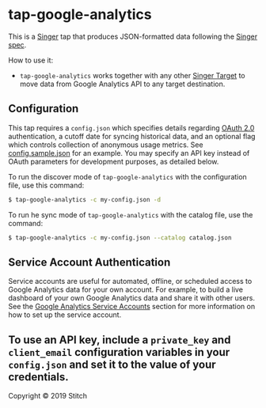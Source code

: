 # tap-google-analytics

This is a [Singer](https://singer.io) tap that produces JSON-formatted data following the [Singer spec](https://github.com/singer-io/getting-started/blob/master/SPEC.md).

How to use it:
- `tap-google-analytics` works together with any other [Singer Target](https://singer.io) to move data from Google Analytics API to any target destination.

## Configuration

This tap requires a `config.json` which specifies details regarding [OAuth 2.0](https://developers.google.com/analytics/devguides/reporting/core/v4/authorization#OAuth2Authorizing) authentication, a cutoff date for syncing historical data, and an optional flag which controls collection of anonymous usage metrics. See [config.sample.json](config.sample.json) for an example. You may specify an API key instead of OAuth parameters for development purposes, as detailed below.

To run the discover mode of `tap-google-analytics` with the configuration file, use this command:

```bash
$ tap-google-analytics -c my-config.json -d
```

To run he sync mode of `tap-google-analytics` with the catalog file, use the command:

```bash
$ tap-google-analytics -c my-config.json --catalog catalog.json
```

## Service Account Authentication

Service accounts are useful for automated, offline, or scheduled access to Google Analytics data for your own account. For example, to build a live dashboard of your own Google Analytics data and share it with other users.
See the [Google Analytics Service Accounts](https://developers.google.com/analytics/devguides/reporting/core/v4/authorization#service_accounts) section for more information on how to set up the service account.

To use an API key, include a `private_key` and `client_email` configuration variables in your `config.json` and set it to the value of your credentials.
---

Copyright &copy; 2019 Stitch
